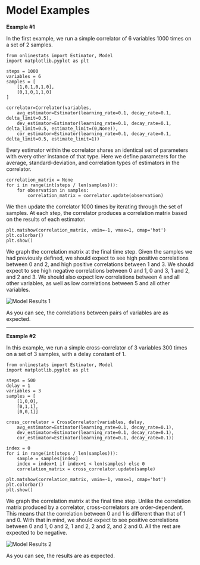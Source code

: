# Model Examples

__Example #1__

In the first example, we run a simple correlator of 6 variables 1000 times on a set of 2 samples.

	from onlinestats import Estimator, Model
	import matplotlib.pyplot as plt

	steps = 1000
	variables = 6
	samples = [
		[1,0,1,0,1,0],
		[0,1,0,1,1,0]
	]

	correlator=Correlator(variables,
		avg_estimator=Estimator(learning_rate=0.1, decay_rate=0.1, delta_limit=0.5),
		dev_estimator=Estimator(learning_rate=0.1, decay_rate=0.1, delta_limit=0.5, estimate_limit=(0,None)),
		cor_estimator=Estimator(learning_rate=0.1, decay_rate=0.1, delta_limit=0.5, estimate_limit=1))

Every estimator within the correlator shares an identical set of parameters with every other instance of that type. Here we define parameters for the average, standard-deviation, and correlation types of estimators in the correlator.
	
	correlation_matrix = None
	for i in range(int(steps / len(samples))):
		for observation in samples:
			correlation_matrix = correlator.update(observation)

We then update the correlator 1000 times by iterating through the set of samples. At each step, the correlator produces a correlation matrix based on the results of each estimator.

	plt.matshow(correlation_matrix, vmin=-1, vmax=1, cmap='hot')
	plt.colorbar()
	plt.show()

We graph the correlation matrix at the final time step. Given the samples we had previously defined, we should expect to see high positive correlations between 0 and 2, and high positive correlations between 1 and 3. We should expect to see high negative correlations between 0 and 1, 0 and 3, 1 and 2, and 2 and 3. We should also expect low correlations between 4 and all other variables, as well as low correlations between 5 and all other variables.

![Model Results 1](https://github.com/CarsonScott/onlinestats/blob/master/img/correlator_results_1.png)

As you can see, the correlations between pairs of variables are as expected.

---

__Example #2__

In this example, we run a simple cross-correlator of 3 variables 300 times on a set of 3 samples, with a delay constant of 1.
	
	from onlinestats import Estimator, Model
	import matplotlib.pyplot as plt
	
	steps = 500
	delay = 1
	variables = 3
	samples = [
		[1,0,0],
		[0,1,1],
		[0,0,1]]

	cross_correlator = CrossCorrelator(variables, delay,
		avg_estimator=Estimator(learning_rate=0.1, decay_rate=0.1),
		dev_estimator=Estimator(learning_rate=0.1, decay_rate=0.1),
		cor_estimator=Estimator(learning_rate=0.1, decay_rate=0.1))

	index = 0
	for i in range(int(steps / len(samples))):
		sample = samples[index]
		index = index+1 if index+1 < len(samples) else 0
		correlation_matrix = cross_correlator.update(sample)

	plt.matshow(correlation_matrix, vmin=-1, vmax=1, cmap='hot')
	plt.colorbar()
	plt.show()
	
We graph the correlation matrix at the final time step. Unlike the correlation matrix produced by a correlator, cross-correlators are order-dependent. This means that the correlation between 0 and 1 is different than that of 1 and 0. With that in mind, we should expect to see positive correlations between 0 and 1, 0 and 2, 1 and 2, 2 and 2, and 2 and 0. All the rest are expected to be negative.

![Model Results 2](https://github.com/CarsonScott/onlinestats/blob/master/img/correlator_results_2.png)

As you can see, the results are as expected.